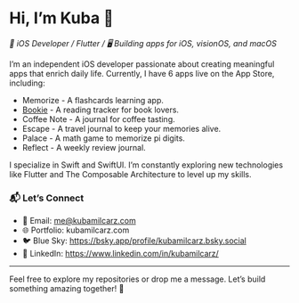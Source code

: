 # Hi, I’m Kuba 👋

*🎯 iOS Developer / Flutter / 🖥️ Building apps for iOS, visionOS, and macOS*

I’m an independent iOS developer passionate about creating meaningful apps that enrich daily life. Currently, I have 6 apps live on the App Store, including:
  - Memorize - A flashcards learning app.
  - [Bookie](https://getbookie.app) - A reading tracker for book lovers.
  - Coffee Note - A journal for coffee tasting.
  - Escape - A travel journal to keep your memories alive.
  - Palace - A math game to memorize pi digits.
  - Reflect - A weekly review journal.

I specialize in Swift and SwiftUI. I’m constantly exploring new technologies like Flutter and The Composable Architecture to level up my skills.

### 📬 Let’s Connect
- 📧 Email: me@kubamilcarz.com
- 🌐 Portfolio: kubamilcarz.com
- 🐦 Blue Sky: https://bsky.app/profile/kubamilcarz.bsky.social
- 🔗 LinkedIn: https://www.linkedin.com/in/kubamilcarz/

---

Feel free to explore my repositories or drop me a message. Let’s build something amazing together! 🚀
